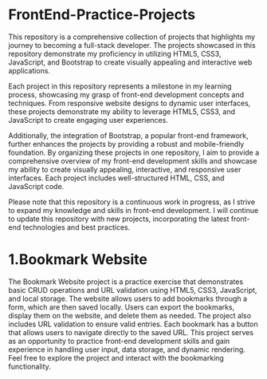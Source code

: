 # FrontEnd-Practice-Projects
This repository is a comprehensive collection of projects that highlights my journey to becoming a full-stack developer. The projects showcased in this repository demonstrate my proficiency in 
utilizing HTML5, CSS3, JavaScript, and Bootstrap to create visually appealing and interactive web applications.

Each project in this repository represents a milestone in my learning process, showcasing my grasp of front-end development concepts and techniques. From responsive website designs to dynamic 
user interfaces, these projects demonstrate my ability to leverage HTML5, CSS3, and JavaScript to create engaging user experiences.

Additionally, the integration of Bootstrap, a popular front-end framework, further enhances the projects by providing a robust and mobile-friendly foundation. By organizing these projects in 
one repository, I aim to provide a comprehensive overview of my front-end development skills and showcase my ability to create visually appealing, interactive, and responsive user interfaces. 
Each project includes well-structured HTML, CSS, and JavaScript code.

Please note that this repository is a continuous work in progress, as I strive to expand my knowledge and skills in front-end development. I will continue to update this repository with new 
projects, incorporating the latest front-end technologies and best practices.

# 1.Bookmark Website
The Bookmark Website project is a practice exercise that demonstrates basic CRUD operations and URL validation using HTML5, CSS3, JavaScript, and local storage. The website allows users to add 
bookmarks through a form, which are then saved locally. Users can export the bookmarks, display them on the website, and delete them as needed. The project also includes URL validation to 
ensure valid entries. Each bookmark has a button that allows users to navigate directly to the saved URL. This project serves as an opportunity to practice front-end development skills and 
gain experience in handling user input, data storage, and dynamic rendering. Feel free to explore the project and interact with the bookmarking functionality.

